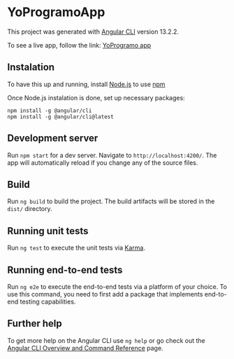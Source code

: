 # YoProgramoApp

This project was generated with [Angular CLI](https://github.com/angular/angular-cli) version 13.2.2.

To see a live app, follow the link: [YoProgramo app](https://yoprogramoapp.web.app)

## Instalation

To have this up and running, install [Node.js](https://nodejs.org/en/download/) to use [npm](https://docs.npmjs.com/getting-started)

Once Node.js instalation is done, set up necessary packages:

`npm install -g @angular/cli`  
`npm install -g @angular/cli@latest`

## Development server

Run `npm start` for a dev server. Navigate to `http://localhost:4200/`. The app will automatically reload if you change any of the source files.

## Build

Run `ng build` to build the project. The build artifacts will be stored in the `dist/` directory.

## Running unit tests

Run `ng test` to execute the unit tests via [Karma](https://karma-runner.github.io).

## Running end-to-end tests

Run `ng e2e` to execute the end-to-end tests via a platform of your choice. To use this command, you need to first add a package that implements end-to-end testing capabilities.

## Further help

To get more help on the Angular CLI use `ng help` or go check out the [Angular CLI Overview and Command Reference](https://angular.io/cli) page.
